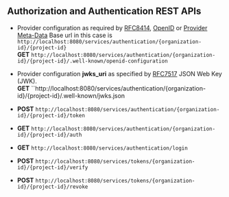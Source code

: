 ## Authorization and Authentication REST APIs

* Provider configuration as required by [RFC8414](https://tools.ietf.org/html/rfc8414#section-3), 
  [OpenID](https://openid.net/specs/openid-connect-discovery-1_0.html#ProviderConfig) or 
  [Provider Meta-Data](https://openid.net/specs/openid-connect-discovery-1_0.html#ProviderMetadata)
  Base url in this case is ``http://localhost:8080/services/authentication/{organization-id}/{project-id}``  
  __GET__ ``http://localhost:8080/services/authentication/{organization-id}/{project-id}/.well-known/openid-configuration``

* Provider configuration __jwks_uri__ as specified by [RFC7517](https://tools.ietf.org/html/rfc7517) JSON Web Key (JWK).  
  __GET__ ``http://localhost:8080/services/authentication/{organization-id}/{project-id}/.well-known/jwks.json

* __POST__ ``http://localhost:8080/services/authentication/{organization-id}/{project-id}/token``
* __GET__  ``http://localhost:8080/services/authentication/{organization-id}/{project-id}/auth``
* __GET__  ``http://localhost:8080/services/authentication/login``
* __POST__ ``http://localhost:8080/services/tokens/{organization-id}/{project-id}/verify``
* __POST__ ``http://localhost:8080/services/tokens/{organization-id}/{project-id}/revoke``
